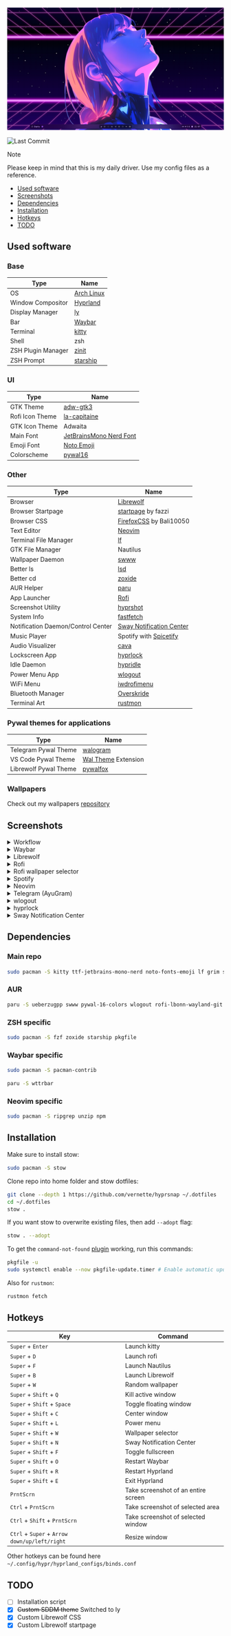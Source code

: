 ![image](assets/screenshots/workflow_1.png)

![Last Commit](https://img.shields.io/github/last-commit/vernette/hyprsnap)

> [!NOTE]
> Please keep in mind that this is my daily driver. Use my config files as a reference.

- [Used software](#used-software)
- [Screenshots](#screenshots)
- [Dependencies](#dependencies)
- [Installation](#installation)
- [Hotkeys](#hotkeys)
- [TODO](#todo)

## Used software

### Base

| Type               | Name                                                |
| ------------------ | --------------------------------------------------- |
| OS                 | [Arch Linux](https://archlinux.org/)                |
| Window Compositor  | [Hyprland](https://hyprland.org/)                   |
| Display Manager    | [ly](https://github.com/fairyglade/ly)              |
| Bar                | [Waybar](https://github.com/Alexays/Waybar)         |
| Terminal           | [kitty](https://github.com/kovidgoyal/kitty)        |
| Shell              | zsh                                                 |
| ZSH Plugin Manager | [zinit](https://github.com/zdharma-continuum/zinit) |
| ZSH Prompt         | [starship](https://github.com/starship/starship)    |

### UI

| Type            | Name                                                                    |
| --------------- | ----------------------------------------------------------------------- |
| GTK Theme       | [adw-gtk3](https://github.com/lassekongo83/adw-gtk3)                    |
| Rofi Icon Theme | [la-capitaine](https://github.com/keeferrourke/la-capitaine-icon-theme) |
| GTK Icon Theme  | Adwaita                                                                 |
| Main Font       | [JetBrainsMono Nerd Font](https://www.nerdfonts.com/font-downloads)     |
| Emoji Font      | [Noto Emoji](https://github.com/googlefonts/noto-emoji)                 |
| Colorscheme     | [pywal16](https://github.com/eylles/pywal16)                            |

### Other

| Type                               | Name                                                                             |
| ---------------------------------- | -------------------------------------------------------------------------------- |
| Browser                            | [Librewolf](https://librewolf.net/)                                              |
| Browser Startpage                  | [startpage](https://gitlab.com/fazzi/startpage) by fazzi                         |
| Browser CSS                        | [FirefoxCSS](https://github.com/Bali10050/FirefoxCSS) by Bali10050               |
| Text Editor                        | [Neovim](https://neovim.io/)                                                     |
| Terminal File Manager              | [lf](https://github.com/gokcehan/lf)                                             |
| GTK File Manager                   | Nautilus                                                                         |
| Wallpaper Daemon                   | [swww](https://github.com/LGFae/swww)                                            |
| Better ls                          | [lsd](https://github.com/lsd-rs/lsd)                                             |
| Better cd                          | [zoxide](https://github.com/ajeetdsouza/zoxide)                                  |
| AUR Helper                         | [paru](https://github.com/Morganamilo/paru)                                      |
| App Launcher                       | [Rofi](https://github.com/davatorium/rofi)                                       |
| Screenshot Utility                 | [hyprshot](https://github.com/Gustash/Hyprshot)                                  |
| System Info                        | [fastfetch](https://github.com/fastfetch-cli/fastfetch)                          |
| Notification Daemon/Control Center | [Sway Notification Center](https://github.com/ErikReider/SwayNotificationCenter) |
| Music Player                       | Spotify with [Spicetify](https://spicetify.app/)                                 |
| Audio Visualizer                   | [cava](https://github.com/karlstav/cava)                                         |
| Lockscreen App                     | [hyprlock](https://github.com/hyprwm/hyprlock)                                   |
| Idle Daemon                        | [hypridle](https://github.com/hyprwm/hypridle)                                   |
| Power Menu App                     | [wlogout](https://github.com/ArtsyMacaw/wlogout)                                 |
| WiFi Menu                          | [iwdrofimenu](https://github.com/defname/rofi-iwd-wifi-menu)                     |
| Bluetooth Manager                  | [Overskride](https://github.com/kaii-lb/overskride)                              |
| Terminal Art                       | [rustmon](https://github.com/Vomitblood/rustmon)                                 |

### Pywal themes for applications

| Type                  | Name                                                                                          |
| --------------------- | --------------------------------------------------------------------------------------------- |
| Telegram Pywal Theme  | [walogram](https://codeberg.org/thirtysixpw/walogram)                                         |
| VS Code Pywal Theme   | [Wal Theme](https://marketplace.visualstudio.com/items?itemName=dlasagno.wal-theme) Extension |
| Librewolf Pywal Theme | [pywalfox](https://addons.mozilla.org/ru/firefox/addon/pywalfox/)                             |

### Wallpapers

Check out my wallpapers [repository](https://github.com/vernette/wallpapers)

## Screenshots

<details>
    <summary>Workflow</summary>
    <img src="assets/screenshots/workflow_1.png" alt="Workflow" />
    <img src="assets/screenshots/workflow_2.png" alt="Workflow" />
    <img src="assets/screenshots/workflow_3.png" alt="Workflow" />
    <img src="assets/screenshots/workflow_4.png" alt="Workflow" />
</details>

<details>
    <summary>Waybar</summary>
    <img src="assets/screenshots/applications_waybar.png" alt="Waybar" />
    <img src="assets/screenshots/applications_waybar_updates.png" alt="Waybar" />
    <img src="assets/screenshots/applications_waybar_hub.png" alt="Waybar" />
</details>

<details>
    <summary>Librewolf</summary>
    <img src="assets/screenshots/applications_librewolf.png" alt="Librewolf" />
</details>

<details>
    <summary>Rofi</summary>
    <img src="assets/screenshots/applications_rofi.png" alt="Rofi" />
</details>

<details>
    <summary>Rofi wallpaper selector</summary>
    <img src="assets/screenshots/applications_rofi_wallpapers.png" alt="Rofi wallpaper selector" />
</details>

<details>
    <summary>Spotify</summary>
    <img src="assets/screenshots/applications_spotify.png" alt="Spotify" />
    <img src="assets/screenshots/applications_spotify_2.png" alt="Spotify" />
    <img src="assets/screenshots/applications_spotify_3.png" alt="Spotify" />
</details>

<details>
    <summary>Neovim</summary>
    <img src="assets/screenshots/applications_nvim.png" alt="Neovim" />
</details>

<details>
    <summary>Telegram (AyuGram)</summary>
    <img src="assets/screenshots/applications_telegram.png" alt="Telegram" />
</details>

<details>
    <summary>wlogout</summary>
    <img src="assets/screenshots/applications_wlogout.png" alt="wlogout" />
</details>

<details>
    <summary>hyprlock</summary>
    <img src="assets/screenshots/applications_hyprlock_1.png" alt="hyprlock" />
    <img src="assets/screenshots/applications_hyprlock_2.png" alt="hyprlock" />
</details>

<details>
    <summary>Sway Notification Center</summary>
    <img src="assets/screenshots/applications_swaync.png" alt="Sway Notification Center" />
    <img src="assets/screenshots/applications_swaync_notification.png" alt="Sway Notification Center Notification" />
</details>

## Dependencies

### Main repo

```bash
sudo pacman -S kitty ttf-jetbrains-mono-nerd noto-fonts-emoji lf grim slurp wl-clipboard hyprland waybar zsh playerctl lsd libnotify hyprlang hyprlock hypridle swaync neovim fastfetch
```

### AUR

```bash
paru -S ueberzugpp swww pywal-16-colors wlogout rofi-lbonn-wayland-git iwdrofimenu-git overskride spicetify-cli cava adw-gtk3 walogram-git rustmon-git hyprshot
```

### ZSH specific

```bash
sudo pacman -S fzf zoxide starship pkgfile
```

### Waybar specific

```bash
sudo pacman -S pacman-contrib
```

```bash
paru -S wttrbar
```

### Neovim specific

```bash
sudo pacman -S ripgrep unzip npm
```

## Installation

Make sure to install stow:

```bash
sudo pacman -S stow
```

Clone repo into home folder and stow dotfiles:

```bash
git clone --depth 1 https://github.com/vernette/hyprsnap ~/.dotfiles
cd ~/.dotfiles
stow .
```

If you want stow to overwrite existing files, then add `--adopt` flag:

```bash
stow . --adopt
```

To get the `command-not-found` [plugin](https://github.com/ohmyzsh/ohmyzsh/tree/master/plugins/command-not-found) working, run this commands:

```bash
pkgfile -u
sudo systemctl enable --now pkgfile-update.timer # Enable automatic updates https://wiki.archlinux.org/title/Pkgfile#Automatic_updates
```

Also for `rustmon`:

```bash
rustmon fetch
```

## Hotkeys

| Key                                           | Command                             |
| --------------------------------------------- | ----------------------------------- |
| `Super` + `Enter`                             | Launch kitty                        |
| `Super` + `D`                                 | Launch rofi                         |
| `Super` + `F`                                 | Launch Nautilus                     |
| `Super` + `B`                                 | Launch Librewolf                    |
| `Super` + `W`                                 | Random wallpaper                    |
| `Super` + `Shift` + `Q`                       | Kill active window                  |
| `Super` + `Shift` + `Space`                   | Toggle floating window              |
| `Super` + `Shift` + `C`                       | Center window                       |
| `Super` + `Shift` + `L`                       | Power menu                          |
| `Super` + `Shift` + `W`                       | Wallpaper selector                  |
| `Super` + `Shift` + `N`                       | Sway Notification Center            |
| `Super` + `Shift` + `F`                       | Toggle fullscreen                   |
| `Super` + `Shift` + `O`                       | Restart Waybar                      |
| `Super` + `Shift` + `R`                       | Restart Hyprland                    |
| `Super` + `Shift` + `E`                       | Exit Hyprland                       |
| `PrntScrn`                                    | Take screenshot of an entire screen |
| `Ctrl` + `PrntScrn`                           | Take screenshot of selected area    |
| `Ctrl` + `Shift` + `PrntScrn`                 | Take screenshot of selected window  |
| `Ctrl` + `Super` + `Arrow down/up/left/right` | Resize window                       |

Other hotkeys can be found here `~/.config/hypr/hyprland_configs/binds.conf`

## TODO

- [ ] Installation script
- [x] ~~Custom SDDM theme~~ Switched to ly
- [x] Custom Librewolf CSS
- [x] Custom Librewolf startpage
